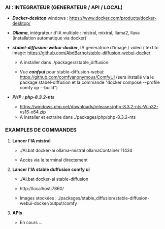 ### AI : INTEGRATEUR (GENERATEUR / API / LOCAL) 

- ***Docker-desktop*** windows : https://www.docker.com/products/docker-desktop/


- ***Ollama***, intégrateur d'IA multiple : mistral, mixtral, llama2, llava (installation automatique via docker)


- ***stabel-diffusion-webui-docker***, IA generatrice d'image / video / text to image: https://github.com/AbdBarho/stable-diffusion-webui-docker
  - A installer dans ./packages/stable_diffusion

  - Vue ***confyui*** pour stable-diffusion-webui: https://github.com/comfyanonymous/ComfyUI (sera installé via le package stabel-diffusion et la commande "docker compose --profile comfy up --build")


- ***PHP : php-8.3.2-nts***
  - https://windows.php.net/downloads/releases/php-8.3.2-nts-Win32-vs16-x64.zip
  - A installer et extraire dans ./packages/php/php-8.3.2-nts

### EXAMPLES DE COMMANDES

1. **Lancer l'IA mistral**

    - ./AI.bat docker-ai ollama-mistral ollamaContainer 11434
   
    - Accès via le terminal directement


2. **Lancer l'IA stable duffusion comfy ui**

   - ./AI.bat docker-ai stable-diffusion

   - http://localhost:7860/
   
   - Images stockées : ./packages/stable_diffusion/stable-diffusion-webui-docker/output/comfy

3. **APIs**

   - En cours ...